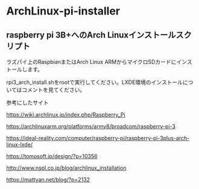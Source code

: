 # ArchLinux-pi-installer

## raspberry pi 3B+へのArch Linuxインストールスクリプト

ラズパイ上のRaspbianまたはArch Linux ARMからマイクロSDカードにインストールします。

rpi3_arch_install.shをrootで実行してください。LXDE環境のインストールについてはコメントを見てください。

参考にしたサイト

<https://wiki.archlinux.jp/index.php/Raspberry_Pi>

<https://archlinuxarm.org/platforms/armv8/broadcom/raspberry-pi-3>

<https://ideal-reality.com/computer/raspberry-pi/raspberry-pi-3plus-arch-linux-lxde/>

<https://tomosoft.jp/design/?p=10356>

<http://www.nspl.co.jp/blog/archlinux_installation>

<https://mattyan.net/blog/?p=2132>
